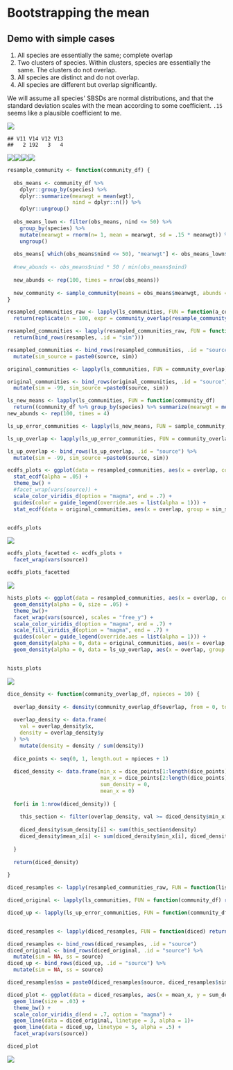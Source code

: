 Bootstrapping the mean
================

Demo with simple cases
----------------------

1.  All species are essentially the same; complete overlap
2.  Two clusters of species. Within clusters, species are essentially the same. The clusters do not overlap.
3.  All species are distinct and do not overlap.
4.  All species are different but overlap significantly.

We will assume all species' SBSDs are normal distributions, and that the standard deviation scales with the mean according to some coefficient. `.15` seems like a plausible coefficient to me.

![](bootstrap_means_files/figure-markdown_github/plot%20sad-1.png)

    ## V11 V14 V12 V13 
    ##   2 192   3   4

![](bootstrap_means_files/figure-markdown_github/plot%20ls%20outcomes-1.png)![](bootstrap_means_files/figure-markdown_github/plot%20ls%20outcomes-2.png)![](bootstrap_means_files/figure-markdown_github/plot%20ls%20outcomes-3.png)![](bootstrap_means_files/figure-markdown_github/plot%20ls%20outcomes-4.png)

``` r
resample_community <- function(community_df) {
  
  obs_means <- community_df %>%
    dplyr::group_by(species) %>%
    dplyr::summarize(meanwgt = mean(wgt),
                     nind = dplyr::n()) %>%
    dplyr::ungroup()
  
  obs_means_lown <- filter(obs_means, nind <= 50) %>%
    group_by(species) %>%
    mutate(meanwgt = rnorm(n= 1, mean = meanwgt, sd = .15 * meanwgt)) %>%
    ungroup()
  
  obs_means[ which(obs_means$nind <= 50), "meanwgt"] <- obs_means_lown$meanwgt
  
  #new_abunds <- obs_means$nind * 50 / min(obs_means$nind)
  
  new_abunds <- rep(100, times = nrow(obs_means))
  
  new_community <- sample_community(means = obs_means$meanwgt, abunds = new_abunds)
}
```

``` r
resampled_communities_raw <- lapply(ls_communities, FUN = function(a_community) 
  return(replicate(n = 100, expr = community_overlap(resample_community(a_community)), simplify = F)))

resampled_communities <- lapply(resampled_communities_raw, FUN = function(resamples)
  return(bind_rows(resamples, .id = "sim")))

resampled_communities <- bind_rows(resampled_communities, .id = "source") %>%
  mutate(sim_source = paste0(source, sim))

original_communities <- lapply(ls_communities, FUN = community_overlap)

original_communities <- bind_rows(original_communities, .id = "source") %>%
  mutate(sim = -99, sim_source =paste0(source, sim))

ls_new_means <- lapply(ls_communities, FUN = function(community_df) 
  return((community_df %>% group_by(species) %>% summarize(meanwgt = mean(wgt)) %>% ungroup())$meanwgt))
new_abunds <- rep(100, times = 4)

ls_up_error_communities <- lapply(ls_new_means, FUN = sample_community, abunds = new_abunds)

ls_up_overlap <- lapply(ls_up_error_communities, FUN = community_overlap) 

ls_up_overlap <- bind_rows(ls_up_overlap, .id = "source") %>%
  mutate(sim = -99, sim_source =paste0(source, sim))
```

``` r
ecdfs_plots <- ggplot(data = resampled_communities, aes(x = overlap, color = source, group = sim_source)) +
  stat_ecdf(alpha = .05) +
  theme_bw() +
  #facet_wrap(vars(source)) +
  scale_color_viridis_d(option = "magma", end = .7) +
  guides(color = guide_legend(override.aes = list(alpha = 1))) +
  stat_ecdf(data = original_communities, aes(x = overlap, group = sim_source), alpha = 1, linetype = 2)


ecdfs_plots
```

![](bootstrap_means_files/figure-markdown_github/plot%20ecdfs-1.png)

``` r
ecdfs_plots_facetted <- ecdfs_plots +
  facet_wrap(vars(source))

ecdfs_plots_facetted
```

![](bootstrap_means_files/figure-markdown_github/plot%20ecdfs-2.png)

``` r
hists_plots <- ggplot(data = resampled_communities, aes(x = overlap, color = source, fill = source, group = sim_source)) +
  geom_density(alpha = 0, size = .05) +
  theme_bw()+
  facet_wrap(vars(source), scales = "free_y") +
  scale_color_viridis_d(option = "magma", end = .7) +
  scale_fill_viridis_d(option = "magma", end = .7) +
  guides(color = guide_legend(override.aes = list(alpha = 1))) +
  geom_density(alpha = 0, data = original_communities, aes(x = overlap, group = sim_source), linetype = 2) +
  geom_density(alpha = 0, data = ls_up_overlap, aes(x = overlap, group = sim_source), linetype = 5)


hists_plots
```

![](bootstrap_means_files/figure-markdown_github/plot%20hists-1.png)

``` r
dice_density <- function(community_overlap_df, npieces = 10) {
  
  overlap_density <- density(community_overlap_df$overlap, from = 0, to = 1)
  
  overlap_density <- data.frame(
    val = overlap_density$x,
    density = overlap_density$y
  ) %>%
    mutate(density = density / sum(density))
  
  dice_points <- seq(0, 1, length.out = npieces + 1)
  
  diced_density <- data.frame(min_x = dice_points[1:length(dice_points) - 1],
                              max_x = dice_points[2:length(dice_points)], 
                              sum_density = 0,
                              mean_x = 0)
  
  for(i in 1:nrow(diced_density)) {
    
    this_section <- filter(overlap_density, val >= diced_density$min_x[i], val < diced_density$max_x[i])
    
    diced_density$sum_density[i] <- sum(this_section$density)
    diced_density$mean_x[i] <- sum(diced_density$min_x[i], diced_density$max_x[i]) / 2
    
  }
  
  return(diced_density)
  
}
```

``` r
diced_resamples <- lapply(resampled_communities_raw, FUN = function(list_of_community_df) return(lapply(list_of_community_df, FUN = function(community_df) return(dice_density(community_df, npieces = 20)))))

diced_original <- lapply(ls_communities, FUN = function(community_df) return(dice_density(community_overlap(community_df), npieces = 20)))

diced_up <- lapply(ls_up_error_communities, FUN = function(community_df) return(dice_density(community_overlap(community_df), npieces = 20)))


diced_resamples <- lapply(diced_resamples, FUN = function(diced) return(bind_rows(diced, .id = "sim")))

diced_resamples <- bind_rows(diced_resamples, .id = "source")
diced_original <- bind_rows(diced_original, .id = "source") %>%
  mutate(sim = NA, ss = source)
diced_up <- bind_rows(diced_up, .id = "source") %>%
  mutate(sim = NA, ss = source)

diced_resamples$ss = paste0(diced_resamples$source, diced_resamples$sim)
```

``` r
diced_plot <- ggplot(data = diced_resamples, aes(x = mean_x, y = sum_density, color = source, group = ss)) +
  geom_line(size = .03) +
  theme_bw() +
  scale_color_viridis_d(end = .7, option = "magma") +
  geom_line(data = diced_original, linetype = 3, alpha = 1)+
  geom_line(data = diced_up, linetype = 5, alpha = .5) +
  facet_wrap(vars(source))

diced_plot
```

![](bootstrap_means_files/figure-markdown_github/diced%20plots-1.png)
